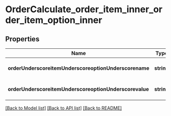 # OrderCalculate_order_item_inner_order_item_option_inner

## Properties
Name | Type | Description | Notes
------------ | ------------- | ------------- | -------------
**orderUnderscoreitemUnderscoreoptionUnderscorename** | **string** |  | [optional] [default to null]
**orderUnderscoreitemUnderscoreoptionUnderscorevalue** | **string** |  | [optional] [default to null]

[[Back to Model list]](../README.md#documentation-for-models) [[Back to API list]](../README.md#documentation-for-api-endpoints) [[Back to README]](../README.md)



